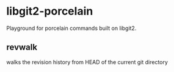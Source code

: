 libgit2-porcelain
=================

Playground for porcelain commands built on libgit2.

revwalk
-------
walks the revision history from HEAD of the current git directory
